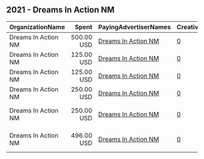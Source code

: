 ## 2021 - Dreams In Action NM 
|OrganizationName|Spent|PayingAdvertiserNames|CreativeUrls|Impressions|Genders|AgeBrackets|CountryCodes|BillingAddresses|CandidateBallotInformation|
|:---|---:|:---|:---|---:|:---|:---|:---|:---|:---|
|Dreams In Action NM|500.00 USD|[Dreams In Action NM](2021/Dreams_In_Action_NM.md)|[0](https://www.snap.com/political-ads/asset/0d64eed00181becfe5f538f55a0611a1c2dbc087c9e9755eaea485d95db2c539?mediaType=mp4)|156,027||17-40|united states|US|2021 Albuquerque Municipal Elections|
|Dreams In Action NM|125.00 USD|[Dreams In Action NM](2021/Dreams_In_Action_NM.md)|[0](https://www.snap.com/political-ads/asset/2e60543749f9e4cafda103dbe52f381388702281dad710d1f2771e9f6c6091ef?mediaType=mp4)|32,231||17-40|united states|US|2021 Albuquerque Runoff Elections|
|Dreams In Action NM|125.00 USD|[Dreams In Action NM](2021/Dreams_In_Action_NM.md)|[0](https://www.snap.com/political-ads/asset/d85de766372b13f48985fe500cd520eb2a5ab1415efddff69df898b9b087b3ce?mediaType=mp4)|33,656||17-40|united states|US|2021 Albuquerque Runoff Elections|
|Dreams In Action NM|250.00 USD|[Dreams In Action NM](2021/Dreams_In_Action_NM.md)|[0](https://www.snap.com/political-ads/asset/ac739f01002e7a91600a9219f04a1dc54d6a489991efbf3398f3b793cf5a2554?mediaType=mp4)|15,368||17-35|united states|US|2021 Elections Albuquerque Runoff|
|Dreams In Action NM|250.00 USD|[Dreams In Action NM](2021/Dreams_In_Action_NM.md)|[0](https://www.snap.com/political-ads/asset/7795c359251fd26b1a262346d336ab6430c9502de0d6b170a24ae811e5b3dee4?mediaType=mp4)|19,247||18-40|united states|US|2021 Municipal GOTV Albuquerque and Las Cruces|
|Dreams In Action NM|496.00 USD|[Dreams In Action NM](2021/Dreams_In_Action_NM.md)|[0](https://www.snap.com/political-ads/asset/7795c359251fd26b1a262346d336ab6430c9502de0d6b170a24ae811e5b3dee4?mediaType=mp4)|150,019||17-40|united states|US|2021 Elections Albuquerque and Las Cruces|
